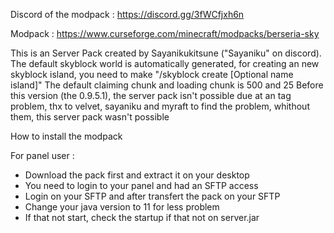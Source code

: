 Discord of the modpack : https://discord.gg/3fWCfjxh6n

Modpack : https://www.curseforge.com/minecraft/modpacks/berseria-sky

This is an Server Pack created by Sayanikukitsune ("Sayaniku" on discord).
The default skyblock world is automatically generated, for creating an new skyblock island, you need to make "/skyblock create [Optional name island]"
The default claiming chunk and loading chunk is 500 and 25
Before this version (the 0.9.5.1), the server pack isn't possible due at an tag problem, thx to velvet, sayaniku and myraft to find the problem, whithout them, this server pack wasn't possible

How to install the modpack

For panel user :
- Download the pack first and extract it on your desktop
- You need to login to your panel and had an SFTP access
- Login on your SFTP and after transfert the pack on your SFTP
- Change your java version to 11 for less problem
- If that not start, check the startup if that not on server.jar
  

